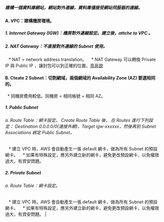 <h5> 建構一個資料庫網站，網站對外連線，資料庫僅接受網站伺服器的連線。 </h5>
<h4> A. VPC：建構機房環境。 </h5>
<h5> 1. Internet Gateway (IGW)：機房對外連線設定。建立後，attche to VPC 。</h5>
<h5> 2. NAT Gateway：不直接對外連線的 Subnet 使用。 </h5>
    * NAT = network address translation。
    * NAT Gateway 可以轉換 Private IP 與 Public IP ，讓封包可以到正確的位置。<a href="http://linux.vbird.org/linux_server/0250simple_firewall/0320nat.php">鳥哥說</a>
<h4> B. Cteate 2 Subnet：切割網域，兩個網域的 Availability Zone (AZ) 要選相同的。</h4>
    * 同機房費用較低。同機房 = 相同帳號 + 相同 AZ。
<h5> 1. Public Subnet </h5>
<h6> a. Route Table：網卡設定。 Create Route Table 後， 在 Routes 進行下列設定： Destination 0.0.0.0/0(連接外網)，Target igw-xxxxxx，然後再到 Subnet Associations 綁定 Public Subnet。 </h6>
    * 建立 VPC 時，AWS 會自動產生一張 default 網卡，做為所有 Subnet 的預設網卡。
    * 如果有特殊設定，應另外建立新的網卡，避免更改預設網卡，以免權限過大，有資安問題。
<h5> 2. Private Subnet </h5>
<h6> a. Route Table：網卡設定。</h6>
    * 建立 VPC 時，AWS 會自動產生一張 default 網卡，做為所有 Subnet 的預設網卡。
    * 如果有特殊設定，應另外建立新的網卡，避免更改預設網卡，以免權限過大，有資安問題。
| 



